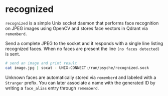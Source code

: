 # recognized

`recognized` is a simple Unix socket daemon that performs face recognition on JPEG images using OpenCV and stores face vectors in Qdrant via `rememberd`.

Send a complete JPEG to the socket and it responds with a single line listing recognized faces. When no faces are present the line `(no faces detected)` is sent.

```bash
# send an image and print result
cat image.jpg | socat - UNIX-CONNECT:/run/psyche/recognized.sock
```

Unknown faces are automatically stored via `rememberd` and labeled with a `Stranger` prefix. You can later associate a name with the generated ID by writing a `face_alias` entry through `rememberd`.
